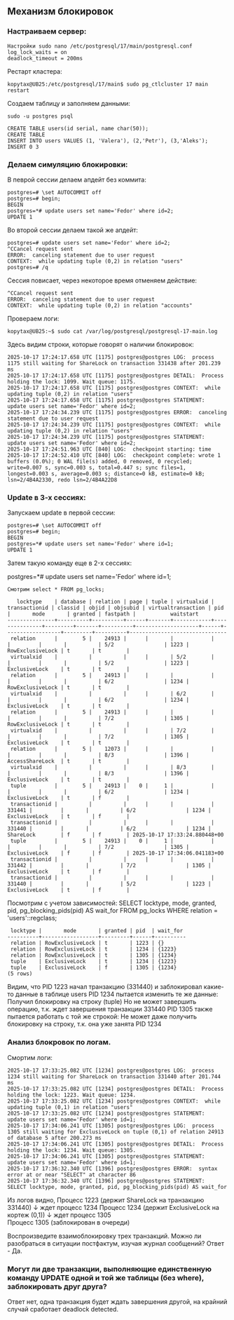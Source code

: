 ## Механизм блокировок

### Настраиваем сервер:  
```
Настройки sudo nano /etc/postgresql/17/main/postgresql.conf
log_lock_waits = on
deadlock_timeout = 200ms
```
Рестарт кластера:  
```
kopytax@UB25:/etc/postgresql/17/main$ sudo pg_ctlcluster 17 main restart
```

Создаем таблицу и заполняем данными:  
```
sudo -u postgres psql

CREATE TABLE users(id serial, name char(50));
CREATE TABLE
INSERT INTO users VALUES (1, 'Valera'), (2,'Petr'), (3,'Aleks');
INSERT 0 3
```

### Делаем симуляцию блокировки:

В певрой сессии делаем апдейт без коммита:
```
postgres=# \set AUTOCOMMIT off
postgres=# begin;
BEGIN
postgres=*# update users set name='Fedor' where id=2;
UPDATE 1

```
Во второй сессии делаем такой же апдейт:  
```
postgres=# update users set name='Fedor' where id=2;
^CCancel request sent
ERROR:  canceling statement due to user request
CONTEXT:  while updating tuple (0,2) in relation "users"
postgres=# /q
```
Сессия повисает, через некоторое время отменяем действие:  
```
^CCancel request sent
ERROR:  canceling statement due to user request
CONTEXT:  while updating tuple (0,2) in relation "accounts"
```

Провераем логи:
```
kopytax@UB25:~$ sudo cat /var/log/postgresql/postgresql-17-main.log
```
Здесь видим строки, которые говорят о наличии блокировок:
```
2025-10-17 17:24:17.658 UTC [1175] postgres@postgres LOG:  process 1175 still waiting for ShareLock on transaction 331438 after 201.239 ms
2025-10-17 17:24:17.658 UTC [1175] postgres@postgres DETAIL:  Process holding the lock: 1099. Wait queue: 1175.
2025-10-17 17:24:17.658 UTC [1175] postgres@postgres CONTEXT:  while updating tuple (0,2) in relation "users"
2025-10-17 17:24:17.658 UTC [1175] postgres@postgres STATEMENT:  update users set name='Fedor' where id=2;
2025-10-17 17:24:34.239 UTC [1175] postgres@postgres ERROR:  canceling statement due to user request
2025-10-17 17:24:34.239 UTC [1175] postgres@postgres CONTEXT:  while updating tuple (0,2) in relation "users"
2025-10-17 17:24:34.239 UTC [1175] postgres@postgres STATEMENT:  update users set name='Fedor' where id=2;
2025-10-17 17:24:51.963 UTC [840] LOG:  checkpoint starting: time
2025-10-17 17:24:52.410 UTC [840] LOG:  checkpoint complete: wrote 1 buffers (0.0%); 0 WAL file(s) added, 0 removed, 0 recycled; write=0.007 s, sync=0.003 s, total=0.447 s; sync files=1, longest=0.003 s, average=0.003 s; distance=0 kB, estimate=0 kB; lsn=2/4B4A2330, redo lsn=2/4B4A22D8
```

### Update в 3-х сессиях:

Запускаем update в первой сессии:
```
postgres=# \set AUTOCOMMIT off
postgres=# begin;
BEGIN
postgres=*# update users set name='Fedor' where id=1;
UPDATE 1
```
Затем такую команду еще в 2-x сессиях:

postgres=*# update users set name='Fedor' where id=1;
```
Смотрим select * FROM pg_locks;

   locktype    | database | relation | page | tuple | virtualxid | transactionid | classid | objid | objsubid | virtualtransaction | pid  |       mode       | granted | fastpath |           waitstart
---------------+----------+----------+------+-------+------------+---------------+---------+-------+----------+--------------------+------+------------------+---------+----------+-------------------------------
 relation      |        5 |    24913 |      |       |            |               |         |       |          | 5/2                | 1223 | RowExclusiveLock | t       | t        |
 virtualxid    |          |          |      |       | 5/2        |               |         |       |          | 5/2                | 1223 | ExclusiveLock    | t       | t        |
 relation      |        5 |    24913 |      |       |            |               |         |       |          | 6/2                | 1234 | RowExclusiveLock | t       | t        |
 virtualxid    |          |          |      |       | 6/2        |               |         |       |          | 6/2                | 1234 | ExclusiveLock    | t       | t        |
 relation      |        5 |    24913 |      |       |            |               |         |       |          | 7/2                | 1305 | RowExclusiveLock | t       | t        |
 virtualxid    |          |          |      |       | 7/2        |               |         |       |          | 7/2                | 1305 | ExclusiveLock    | t       | t        |
 relation      |        5 |    12073 |      |       |            |               |         |       |          | 8/3                | 1396 | AccessShareLock  | t       | t        |
 virtualxid    |          |          |      |       | 8/3        |               |         |       |          | 8/3                | 1396 | ExclusiveLock    | t       | t        |
 tuple         |        5 |    24913 |    0 |     1 |            |               |         |       |          | 6/2                | 1234 | ExclusiveLock    | t       | f        |
 transactionid |          |          |      |       |            |        331441 |         |       |          | 6/2                | 1234 | ExclusiveLock    | t       | f        |
 transactionid |          |          |      |       |            |        331440 |         |       |          | 6/2                | 1234 | ShareLock        | f       | f        | 2025-10-17 17:33:24.880448+00
 tuple         |        5 |    24913 |    0 |     1 |            |               |         |       |          | 7/2                | 1305 | ExclusiveLock    | f       | f        | 2025-10-17 17:34:06.041183+00
 transactionid |          |          |      |       |            |        331442 |         |       |          | 7/2                | 1305 | ExclusiveLock    | t       | f        |
 transactionid |          |          |      |       |            |        331440 |         |       |          | 5/2                | 1223 | ExclusiveLock    | t       | f        |
  ```

Посмотрим с учетом зависимостей: 
SELECT locktype, mode, granted, pid, pg_blocking_pids(pid) AS wait_for FROM pg_locks WHERE relation = 'users'::regclass;

```postgres=# SELECT locktype, mode, granted, pid, pg_blocking_pids(pid) AS wait_for FROM pg_locks WHERE relation = 'users'::regclass;
 locktype |       mode       | granted | pid  | wait_for
----------+------------------+---------+------+----------
 relation | RowExclusiveLock | t       | 1223 | {}
 relation | RowExclusiveLock | t       | 1234 | {1223}
 relation | RowExclusiveLock | t       | 1305 | {1234}
 tuple    | ExclusiveLock    | t       | 1234 | {1223}
 tuple    | ExclusiveLock    | f       | 1305 | {1234}
(5 rows)
```

Видим, что PID 1223 начал транзакцию (331440) и заблокировал какие-то данные в таблице users
PID 1234 пытается изменить те же данные:
Получил блокировку на строку (tuple)
Но не может завершить операцию, т.к. ждет завершения транзакции 331440
PID 1305 также пытается работать с той же строкой:
Не может даже получить блокировку на строку, т.к. она уже занята PID 1234

### Анализ блокровок по логам.

Смортим логи:  
```
2025-10-17 17:33:25.082 UTC [1234] postgres@postgres LOG:  process 1234 still waiting for ShareLock on transaction 331440 after 201.744 ms
2025-10-17 17:33:25.082 UTC [1234] postgres@postgres DETAIL:  Process holding the lock: 1223. Wait queue: 1234.
2025-10-17 17:33:25.082 UTC [1234] postgres@postgres CONTEXT:  while updating tuple (0,1) in relation "users"
2025-10-17 17:33:25.082 UTC [1234] postgres@postgres STATEMENT:  update users set name='Fedor' where id=1;
2025-10-17 17:34:06.241 UTC [1305] postgres@postgres LOG:  process 1305 still waiting for ExclusiveLock on tuple (0,1) of relation 24913 of database 5 after 200.273 ms
2025-10-17 17:34:06.241 UTC [1305] postgres@postgres DETAIL:  Process holding the lock: 1234. Wait queue: 1305.
2025-10-17 17:34:06.241 UTC [1305] postgres@postgres STATEMENT:  update users set name='Fedor' where id=1;
2025-10-17 17:36:32.340 UTC [1396] postgres@postgres ERROR:  syntax error at or near "SELECT" at character 86
2025-10-17 17:36:32.340 UTC [1396] postgres@postgres STATEMENT:  SELECT locktype, mode, granted, pid, pg_blocking_pids(pid) AS wait_for

```
Из логов видно, Процесс 1223 (держит ShareLock на транзакцию 331440)
    ↓ ждет процесс 1234
Процесс 1234 (держит ExclusiveLock на кортеж (0,1))
    ↓ ждет процесс 1305  
Процесс 1305 (заблокирован в очереди)

Воспроизведите взаимоблокировку трех транзакций. Можно ли разобраться в ситуации постфактум, изучая журнал сообщений?
Ответ - Да.

### Могут ли две транзакции, выполняющие единственную команду UPDATE одной и той же таблицы (без where), заблокировать друг друга?

Ответ нет, одна транзакция будет ждать завершения другой, на крайний случай сработает deadlock detected.

